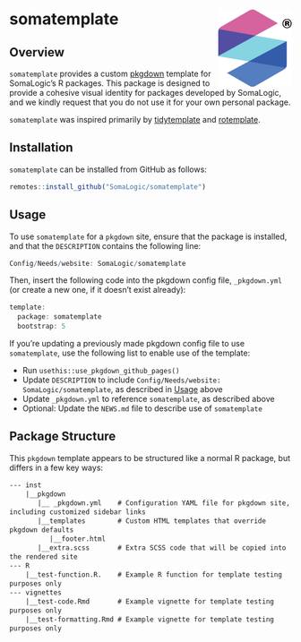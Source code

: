 
# somatemplate <a href="https://somalogic.github.io/somatemplate"><img src="man/figures/logo.png" align="right" height="138" alt="somatemplate website" /></a>

## Overview

`somatemplate` provides a custom
[pkgdown](https://pkgdown.r-lib.org/index.html) template for SomaLogic’s
R packages. This package is designed to provide a cohesive visual
identity for packages developed by SomaLogic, and we kindly request that
you do not use it for your own personal package.

`somatemplate` was inspired primarily by
[tidytemplate](https://tidytemplate.tidyverse.org/) and
[rotemplate](https://docs.ropensci.org/rotemplate/).

## Installation

`somatemplate` can be installed from GitHub as follows:

``` r
remotes::install_github("SomaLogic/somatemplate")
```

## <a id="usage"></a>Usage

To use `somatemplate` for a `pkgdown` site, ensure that the package is
installed, and that the `DESCRIPTION` contains the following line:

``` r
Config/Needs/website: SomaLogic/somatemplate
```

Then, insert the following code into the pkgdown config file,
`_pkgdown.yml` (or create a new one, if it doesn’t exist already):

``` r
template:
  package: somatemplate
  bootstrap: 5
```

If you’re updating a previously made pkgdown config file to use
`somatemplate`, use the following list to enable use of the template:

- Run `usethis::use_pkgdown_github_pages()`
- Update `DESCRIPTION` to include
  `Config/Needs/website: SomaLogic/somatemplate`, as described in
  [Usage](#usage) above
- Update `_pkgdown.yml` to reference `somatemplate`, as described above
- Optional: Update the `NEWS.md` file to describe use of `somatemplate`

## Package Structure

This `pkgdown` template appears to be structured like a normal R
package, but differs in a few key ways:

    --- inst
        |__pkgdown
           |__ _pkgdown.yml    # Configuration YAML file for pkgdown site, including customized sidebar links
           |__templates        # Custom HTML templates that override pkgdown defaults
              |__footer.html
           |__extra.scss       # Extra SCSS code that will be copied into the rendered site
    --- R
        |__test-function.R.    # Example R function for template testing purposes only
    --- vignettes
        |__test-code.Rmd       # Example vignette for template testing purposes only
        |__test-formatting.Rmd # Example vignette for template testing purposes only
